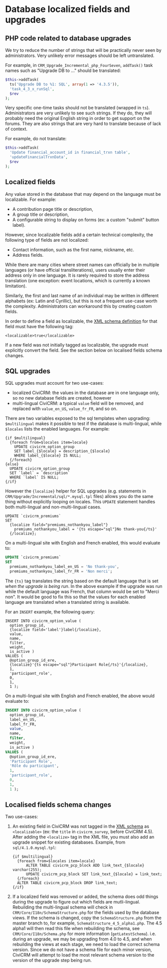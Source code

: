 # Database localized fields and upgrades

## PHP code related to database upgrades

We try to reduce the number of strings that will be practically never seen by administrators. Very unlikely error messages should be left untranslated.

For example, in `CRM_Upgrade_Incremental_php_FourSeven`, `addTask()` task names such as "Upgrade DB to ..." should be translated:

```php
$this->addTask(
  ts('Upgrade DB to %1: SQL', array(1 => '4.3.5')),
  'task_4_3_x_runSql',
  $rev
);
```

Very specific one-time tasks should not be translated (wrapped in `ts`). Administrators are very unlikely to see such strings. If they do, they will probably need the original English string in order to get support on the forums. They are also strings that are very hard to translate because of lack of context.

For example, do not translate:

```php
$this->addTask(
  'Update financial_account_id in financial_trxn table',
  'updateFinancialTrxnData',
  $rev
);
```

## Localized fields

Any value stored in the database that may depend on the language must be localizable. For example:

* A contribution page title or description,
* A group title or description,
* A configurable string to display on forms (ex: a custom "submit" button label).

However, since localizable fields add a certain technical complexity, the following type of fields are not localized:

* Contact information, such as the first name, nickname, etc.
* Address fields.

While there are many cities where street names can officially be in multiple languages (or have official transliterations), users usually enter their address only in one language. It is rarely required to store the address translation (one exception: event locations, which is currently a known limitation).

Similarly, the first and last name of an individual may be written in different alphabets (ex: Latin and Cyrillic), but this is not a frequent use-case worth the complexity. Administrators can workaround this by creating custom fields.

In order to define a field as localizable, the [XML schema definition](/framework/database/schema-definition.md) for that field must have the following tag:

```
<localizable>true</localizable>
```

If a new field was not initially tagged as localizable, the upgrade must explicitly convert the field. See the section below on localised fields schema changes.

## SQL upgrades

SQL upgrades must account for two use-cases:

* localized CiviCRM: the values in the database are in one language only, so no new database fields are created, however
* multi-lingual CiviCRM: a typical `value` field will be removed, and replaced with `value_en_US`, `value_fr_FR`, and so on.

There are two variables exposed to the sql templates when upgrading: `$multilingual` makes it possible to test if the database is multi-lingual, while `$locales` lists the enabled languages. For example:

```smarty
{if $multilingual}
  {foreach from=$locales item=locale}
    UPDATE civicrm_option_group
    SET label_{$locale} = description_{$locale}
    WHERE label_{$locale} IS NULL;
  {/foreach}
{else}
  UPDATE civicrm_option_group
  SET `label` = `description`
  WHERE `label` IS NULL;
{/if}
```

However the `{localize}` helper for SQL upgrades (e.g. statements in `CRM/Upgrade/Incremental/sql/*.mysql.tpl` files)  allows you do the same thing without explicitly looping on locales. This `UPDATE` statement handles both multi-lingual and non-multi-lingual cases.

```smarty
UPDATE `civicrm_premiums`
SET
  {localize field="premiums_nothankyou_label"}
    premiums_nothankyou_label = '{ts escape="sql"}No thank-you{/ts}'
  {/localize};
```

On a multi-lingual site with English and French enabled, this would evaluate to:

```sql
UPDATE `civicrm_premiums`
SET
  premiums_nothankyou_label_en_US = 'No thank-you',
  premiums_nothankyou_label_fr_FR = 'Non merci';
```

The `{ts}` tag translates the string based on the default language that is set _when the upgrade is being run_. In the above example if the upgrade was run while the default language was French, that column would be set to "Merci non". It would be good to fix this so that the values for each enabled language are translated when a translated string is available.

For an `INSERT` example, the following query:

```smarty
INSERT INTO civicrm_option_value (
  option_group_id,
  {localize field='label'}label{/localize},
  value,
  name,
  filter,
  weight,
  is_active )
VALUES (
  @option_group_id_ere,
  {localize}'{ts escape="sql"}Participant Role{/ts}'{/localize},
  1,
  'participant_role',
  0,
  1,
  1 );
```

On a multi-lingual site with English and French enabled, the above would evaluate to:

```sql
INSERT INTO civicrm_option_value (
  option_group_id,
  label_en_US,
  label_fr_FR,
  value,
  name,
  filter,
  weight,
  is_active )
VALUES (
  @option_group_id_ere,
  'Participant Role',
  'Rôle du participant',
  1,
  'participant_role',
  0,
  1,
  1 );
```

## Localised fields schema changes

Two use-cases:

1. An existing field in CiviCRM was not tagged in the [XML schema](/framework/database/schema-definition.md) as `<localizable>` (ex: the `title` in `civicrm_survey`, before CiviCRM 4.5). After adding the `<localize>` tag in the XML file, you must also add an upgrade snippet for existing databases. Example, from `sql/4.1.0.mysql.tpl`:

    ```smarty
    {if $multilingual}
      {foreach from=$locales item=locale}
          ALTER TABLE civicrm_pcp_block ADD link_text_{$locale} varchar(255);
          UPDATE civicrm_pcp_block SET link_text_{$locale} = link_text;
      {/foreach}
      ALTER TABLE civicrm_pcp_block DROP link_text;
    {/if}
    ```

2. If a localized field was removed or added, the schema does odd things during the upgrade to figure out which fields are mutli-lingual. Rebuilding the multi-lingual schema will check in `CRM/Core/I18n/SchemaStructure.php` for the fields used by the database views. If the schema is changed, copy the `SchemaStructure.php` from the master branch to, for example, `SchemaStructure_4_5_alpha1.php`. The 4.5 alpha1 will then read this file when rebuilding the schema, see `CRM/Core/I18n/Schema.php` for more information (`getLatestSchema`). i.e. during an upgrade, we may be upgrading from 4.0 to 4.5, and when rebuilding the views at each stage, we need to load the correct schema version. Since we do not have a schema file for each minor version, CiviCRM will attempt to load the most relevant schema version to the version of the upgrade step being run.
